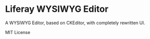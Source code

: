 Liferay WYSIWYG Editor
==================


A WYSIWYG Editor, based on CKEditor, with completely rewritten UI.


MIT License
